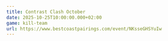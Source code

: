 ```yaml
---
title: Contrast Clash October
date: 2025-10-25T10:00:00.000+02:00
game: kill-team
url: https://www.bestcoastpairings.com/event/NKsseGHSYuIw
---
```

